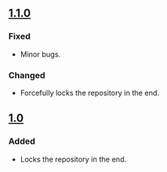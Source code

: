 ## [1.1.0]

### Fixed
- Minor bugs.

### Changed
- Forcefully locks the repository in the end. 

## [1.0]
### Added
- Locks the repository in the end.

[1.1.0]: https://github.com/edupichler/github-action-git-crypt/compare/v1.1
[1.0]: https://github.com/anton-yurchenko/git-release/releases/tag/1.0